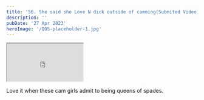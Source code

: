 ```yaml
---
title: '56. She said she Love N dick outside of camming(Submited Video)'
description: ''
pubDate: '27 Apr 2023'
heroImage: '/QOS-placeholder-1.jpg'
---
```

<iframe src="https://drive.google.com/file/d/16ToToba0PGSzAegSRvaV3jBEucRcPaQA/preview" width="200" height="100" allow="autoplay" allowfullscreen="allowfullscreen"></iframe>

Love it when these cam girls admit to being queens of spades.